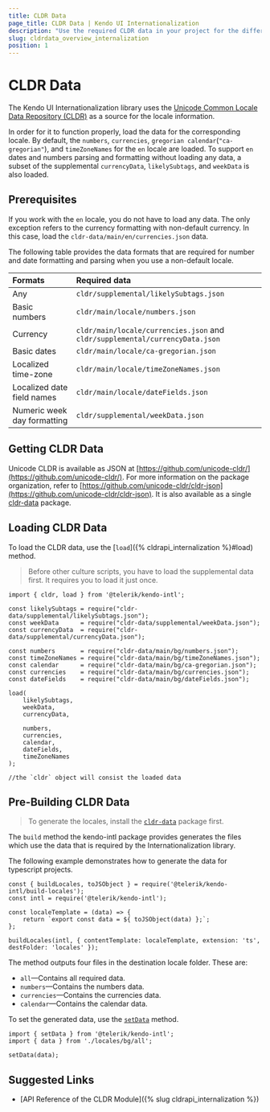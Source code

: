 ```yaml
---
title: CLDR Data
page_title: CLDR Data | Kendo UI Internationalization
description: "Use the required CLDR data in your project for the different Kendo UI Internationalization modules to work."
slug: cldrdata_overview_internalization
position: 1
---
```


# CLDR Data

The Kendo UI Internationalization library uses the [Unicode Common Locale Data Repository (CLDR)](http://cldr.unicode.org/) as a source for the locale information.

In order for it to function properly, load the data for the corresponding locale. By default, the `numbers`, `currencies`, `gregorian calendar`(`"ca-gregorian"`), and `timeZoneNames` for the `en` locale are loaded. To support `en` dates and numbers parsing and formatting without loading any data, a subset of the supplemental `currencyData`, `likelySubtags`, and `weekData` is also loaded.

## Prerequisites

If you work with the `en` locale, you do not have to load any data. The only exception refers to the currency formatting with non-default currency. In this case, load the `cldr-data/main/en/currencies.json` data.

The following table provides the data formats that are required for number and date formatting and parsing when you use a non-default locale.

| Formats                      | Required data                          |
|:---                          |:---                                    |
| Any                          | `cldr/supplemental/likelySubtags.json` |
| Basic numbers                | `cldr/main/locale/numbers.json`        |
| Currency                     | `cldr/main/locale/currencies.json` and `cldr/supplemental/currencyData.json` |
| Basic dates                  | `cldr/main/locale/ca-gregorian.json`   |
| Localized time-zone          | `cldr/main/locale/timeZoneNames.json`  |
| Localized date field names   | `cldr/main/locale/dateFields.json`     |
| Numeric week day formatting  | `cldr/supplemental/weekData.json`      |

## Getting CLDR Data

Unicode CLDR is available as JSON at [https://github.com/unicode-cldr/](https://github.com/unicode-cldr/). For more information on the package organization, refer to [https://github.com/unicode-cldr/cldr-json](https://github.com/unicode-cldr/cldr-json). It is also available as a single [cldr-data](https://www.npmjs.com/package/cldr-data) package.

## Loading CLDR Data

To load the CLDR data, use the [`load`]({% cldrapi_internalization %}#load) method.

> Before other culture scripts, you have to load the supplemental data first. It requires you to load it just once.

```
import { cldr, load } from '@telerik/kendo-intl';

const likelySubtags = require("cldr-data/supplemental/likelySubtags.json");
const weekData      = require("cldr-data/supplemental/weekData.json");
const currencyData  = require("cldr-data/supplemental/currencyData.json");

const numbers       = require("cldr-data/main/bg/numbers.json");
const timeZoneNames = require("cldr-data/main/bg/timeZoneNames.json");
const calendar      = require("cldr-data/main/bg/ca-gregorian.json");
const currencies    = require("cldr-data/main/bg/currencies.json");
const dateFields    = require("cldr-data/main/bg/dateFields.json");

load(
    likelySubtags,
    weekData,
    currencyData,

    numbers,
    currencies,
    calendar,
    dateFields,
    timeZoneNames
);

//the `cldr` object will consist the loaded data
```

## Pre-Building CLDR Data

> To generate the locales, install the [`cldr-data`](https://www.npmjs.com/package/cldr-data) package first.

The `build` method the kendo-intl package provides generates the files which use the data that is required by the Internationalization library.

The following example demonstrates how to generate the data for typescript projects.

```
const { buildLocales, toJSObject } = require('@telerik/kendo-intl/build-locales');
const intl = require('@telerik/kendo-intl');

const localeTemplate = (data) => {
    return `export const data = ${ toJSObject(data) };`;
};

buildLocales(intl, { contentTemplate: localeTemplate, extension: 'ts', destFolder: 'locales' });
```

The method outputs four files in the destination locale folder. These are:

* `all`&mdash;Contains all required data.
* `numbers`&mdash;Contains the numbers data.
* `currencies`&mdash;Contains the currencies data.
* `calendar`&mdash;Contains the calendar data.

To set the generated data, use the [`setData`](https://github.com/telerik/kendo-intl/blob/master/docs/cldr/api.md#setdata) method.

```
import { setData } from '@telerik/kendo-intl';
import { data } from './locales/bg/all';

setData(data);
```

## Suggested Links

* [API Reference of the CLDR Module]({% slug cldrapi_internalization %})
